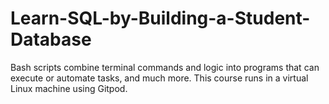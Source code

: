 # Learn-SQL-by-Building-a-Student-Database
Bash scripts combine terminal commands and logic into programs that can execute or automate tasks, and much more. This course runs in a virtual Linux machine using Gitpod.
